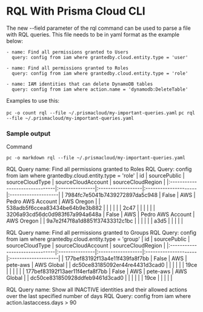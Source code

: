 
# RQL With Prisma Cloud CLI

The new --field parameter of the rql command can be used to parse a file with 
RQL queries. This file needs to be in yaml format as the example below:

```
- name: Find all permissions granted to Users
  query: config from iam where grantedby.cloud.entity.type = 'user'

- name: Find all permissions granted to Roles
  query: config from iam where grantedby.cloud.entity.type = 'role'

- name: IAM identities that can delete DynamoDB tables
  query: config from iam where action.name = 'dynamodb:DeleteTable'
```

Examples to use this:

`pc -o count rql --file ~/.prismacloud/my-important-queries.yaml`
`pc rql --file ~/.prismacloud/my-important-queries.yaml`

### Sample output

Command

`pc -o markdown rql --file ~/.prismacloud/my-important-queries.yaml `

RQL Query name: Find all permissions granted to Roles
RQL Query: config from iam where grantedby.cloud.entity.type = 'role'
| id                             | sourcePublic   | sourceCloudType   | sourceCloudAccount   | sourceCloudRegion   |
|:-------------------------------|:---------------|:------------------|:---------------------|:--------------------|
| 7984fc7e5041b7439272897da5c948 | False          | AWS               | Pedro AWS Account    | AWS Oregon          |
| 538adb5f6ccea83434be64b9e3b882 |                |                   |                      |                     |
| 2c47                           |                |                   |                      |                     |
| 3206a93cd56dc0d983f67a994a648a | False          | AWS               | Pedro AWS Account    | AWS Oregon          |
| 9a7e2f47f8a1d8851f37433312c1bc |                |                   |                      |                     |
| a3d5                           |                |                   |                      |                     |

RQL Query name: Find all permissions granted to Groups
RQL Query: config from iam where grantedby.cloud.entity.type = 'group'
| id                             | sourcePublic   | sourceCloudType   | sourceCloudAccount   | sourceCloudRegion   |
|:-------------------------------|:---------------|:------------------|:---------------------|:--------------------|
| 177bef83192f13a4e11f439fa8f7bb | False          | AWS               | pete-aws             | AWS Global          |
| dc50ce83185092er44re4431d3cad0 |                |                   |                      |                     |
| 19ce                           |                |                   |                      |                     |
| 177bef83192f13aer11f4erfa8f7bb | False          | AWS               | pete-aws             | AWS Global          |
| dc50ce831850928ddfeb9461d3cad0 |                |                   |                      |                     |
| 19ce                           |                |                   |                      |                     |

RQL Query name: Show all INACTIVE identities and their allowed actions over the last specified number of days
RQL Query: config from iam where action.lastaccess.days > 90



